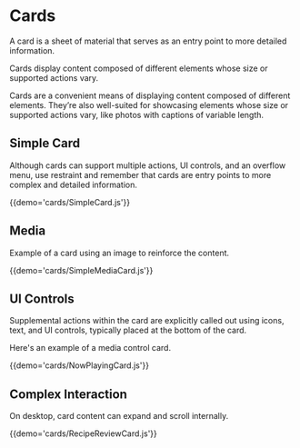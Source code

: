 # Cards

A card is a sheet of material that serves as an entry point to more detailed information.

Cards display content composed of different elements whose size or supported actions vary.

Cards are a convenient means of displaying content composed of different elements. They’re also well-suited for showcasing elements whose size or supported actions vary, like photos with captions of variable length.

## Simple Card

Although cards can support multiple actions, UI controls, and an overflow menu, use restraint and remember that cards are entry points to more complex and detailed information.

{{demo='cards/SimpleCard.js'}}

## Media

Example of a card using an image to reinforce the content.

{{demo='cards/SimpleMediaCard.js'}}

## UI Controls

Supplemental actions within the card are explicitly called out using icons, text, and UI controls, typically placed at the bottom of the card.

Here's an example of a media control card.

{{demo='cards/NowPlayingCard.js'}}

## Complex Interaction

On desktop, card content can expand and scroll internally.

{{demo='cards/RecipeReviewCard.js'}}


